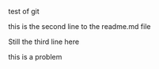 test of git

this is the second line to the readme.md file

Still the third line here

this is a problem

